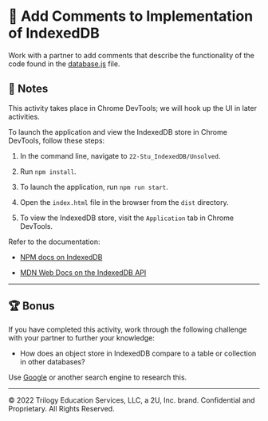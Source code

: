 # 📐 Add Comments to Implementation of IndexedDB

Work with a partner to add comments that describe the functionality of the code found in the [database.js](./Unsolved/src/js/database.js) file.

## 📝 Notes

This activity takes place in Chrome DevTools; we will hook up the UI in later activities.

To launch the application and view the IndexedDB store in Chrome DevTools, follow these steps:

1. In the command line, navigate to `22-Stu_IndexedDB/Unsolved`.

2. Run `npm install`.

3. To launch the application, run `npm run start`.

4. Open the `index.html` file in the browser from the  `dist` directory.

5. To view the IndexedDB store, visit the `Application` tab in Chrome DevTools.

Refer to the documentation:

* [NPM docs on IndexedDB](https://www.npmjs.com/package/idb)

* [MDN Web Docs on the IndexedDB API](https://developer.mozilla.org/en-US/docs/Web/API/IndexedDB_API)

---

## 🏆 Bonus

If you have completed this activity, work through the following challenge with your partner to further your knowledge:

* How does an object store in IndexedDB compare to a table or collection in other databases?

Use [Google](https://www.google.com) or another search engine to research this.

---
© 2022 Trilogy Education Services, LLC, a 2U, Inc. brand. Confidential and Proprietary. All Rights Reserved.
